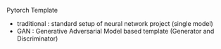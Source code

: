 Pytorch Template

- traditional : standard setup of neural network project (single model)
- GAN : Generative Adversarial Model based template (Generator and Discriminator)
